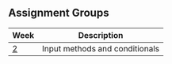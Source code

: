 ## Assignment Groups

| Week | Description |
|----- | ----------- |
| [2](/src/Week2) | Input methods and conditionals |
